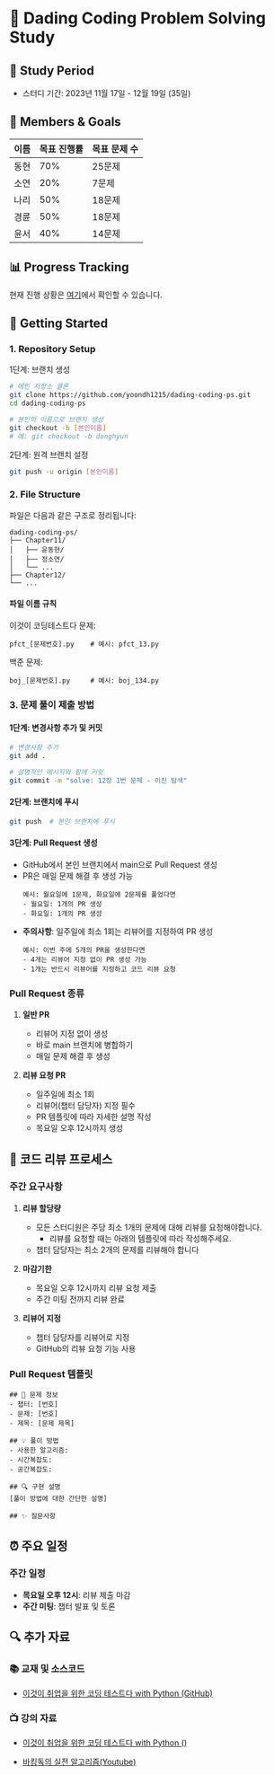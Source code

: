 # 🎯 Dading Coding Problem Solving Study

## 📅 Study Period
- 스터디 기간: 2023년 11월 17일 - 12월 19일 (35일)

## 👥 Members & Goals
| 이름 | 목표 진행률 | 목표 문제 수 |
|------|------------|-------------|
| 동현 | 70% | 25문제 |
| 소연 | 20% | 7문제 |
| 나리 | 50% | 18문제 |
| 경륜 | 50% | 18문제 |
| 윤서 | 40% | 14문제 |

## 📊 Progress Tracking
현재 진행 상황은 [여기](progress.md)에서 확인할 수 있습니다.

## 🚀 Getting Started

### 1. Repository Setup
1단계: 브랜치 생성
```bash
# 메인 저장소 클론
git clone https://github.com/yoondh1215/dading-coding-ps.git
cd dading-coding-ps

# 본인의 이름으로 브랜치 생성
git checkout -b [본인이름]
# 예: git checkout -b donghyun
```

2단계: 원격 브랜치 설정
```bash
git push -u origin [본인이름]
```

### 2. File Structure
파일은 다음과 같은 구조로 정리됩니다:
```
dading-coding-ps/
├── Chapter11/
│   ├── 윤동현/
│   ├── 정소연/
│   └── ...
├── Chapter12/
└── ...
```

#### 파일 이름 규칙
이것이 코딩테스트다 문제:
```
pfct_[문제번호].py    # 예시: pfct_13.py
```

백준 문제:
```
boj_[문제번호].py     # 예시: boj_134.py
```

### 3. 문제 풀이 제출 방법

#### 1단계: 변경사항 추가 및 커밋
```bash
# 변경사항 추가
git add .

# 설명적인 메시지와 함께 커밋
git commit -m "solve: 12장 1번 문제 - 이진 탐색"
```

#### 2단계: 브랜치에 푸시
```bash
git push  # 본인 브랜치에 푸시
```

#### 3단계: Pull Request 생성
- GitHub에서 본인 브랜치에서 main으로 Pull Request 생성
- PR은 매일 문제 해결 후 생성 가능
  ```
  예시: 월요일에 1문제, 화요일에 2문제를 풀었다면
  - 월요일: 1개의 PR 생성
  - 화요일: 1개의 PR 생성
  ```
- **주의사항**: 일주일에 최소 1회는 리뷰어를 지정하여 PR 생성
  ```
  예시: 이번 주에 5개의 PR을 생성한다면
  - 4개는 리뷰어 지정 없이 PR 생성 가능
  - 1개는 반드시 리뷰어를 지정하고 코드 리뷰 요청
  ```

### Pull Request 종류
1. **일반 PR**
   - 리뷰어 지정 없이 생성
   - 바로 main 브랜치에 병합하기
   - 매일 문제 해결 후 생성

2. **리뷰 요청 PR**
   - 일주일에 최소 1회
   - 리뷰어(챕터 담당자) 지정 필수
   - PR 템플릿에 따라 자세한 설명 작성
   - 목요일 오후 12시까지 생성

## 📝 코드 리뷰 프로세스

### 주간 요구사항
1. **리뷰 할당량**
   - 모든 스터디원은 주당 최소 1개의 문제에 대해 리뷰를 요청해야합니다.
     - 리뷰를 요청할 때는 아래의 템플릿에 따라 작성해주세요.
   - 챕터 담당자는 최소 2개의 문제를 리뷰해야 합니다

2. **마감기한**
   - 목요일 오후 12시까지 리뷰 요청 제출
   - 주간 미팅 전까지 리뷰 완료

3. **리뷰어 지정**
   - 챕터 담당자를 리뷰어로 지정
   - GitHub의 리뷰 요청 기능 사용

### Pull Request 템플릿
```
## 📌 문제 정보
- 챕터: [번호]
- 문제: [번호]
- 제목: [문제 제목]

## 💡 풀이 방법
- 사용한 알고리즘:
- 시간복잡도:
- 공간복잡도:

## 🔍 구현 설명
[풀이 방법에 대한 간단한 설명]

## ✨ 질문사항 
```


## ⏰ 주요 일정

### 주간 일정
- **목요일 오후 12시**: 리뷰 제출 마감
- **주간 미팅**: 챕터 발표 및 토론

## 🔍 추가 자료
### 📚 교재 및 소스코드
- [이것이 취업을 위한 코딩 테스트다 with Python (GitHub)](https://github.com/ndb796/python-for-coding-test)

### 📺 강의 자료

- [이것이 취업을 위한 코딩 테스트다 with Python ()](https://www.youtube.com/playlist?list=PLRx0vPvlEmdAghTr5mXQxGpHjWqSz0dgC)

- [바킹독의 실전 알고리즘(Youtube) ](https://youtube.com/playlist?list=PLtqbFd2VIQv4O6D6l9HcD732hdrnYb6CY&si=UKB2gLI3iXaL6bxl)
